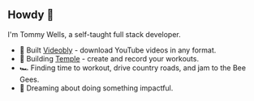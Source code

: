 ## Howdy 🤠

I'm Tommy Wells, a self-taught full stack developer. 

- 📀 Built [Videobly](https://github.com/TommyWellsRocks/videobly) - download YouTube videos in any format.
- 🔭 Building [Temple](https://github.com/TommyWellsRocks/temple_preview) - create and record your workouts.
- 🏎️ Finding time to workout, drive country roads, and jam to the Bee Gees.
- 🤔 Dreaming about doing something impactful.


<!--
**TommyWellsRocks/tommywellsrocks** is a ✨ _special_ ✨ repository because its `README.md` (this file) appears on your GitHub profile.

Here are some ideas to get you started:

- 🔭 I’m currently working on ...
- 🌱 I’m currently learning ...
- 👯 I’m looking to collaborate on ...
- 🤔 I’m looking for help with ...
- 💬 Ask me about ...
- 📫 How to reach me: ...
- 😄 Pronouns: ...
- ⚡ Fun fact: ...
-->
